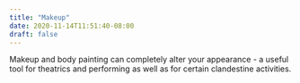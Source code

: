 ```yaml
---
title: "Makeup"
date: 2020-11-14T11:51:40-08:00
draft: false
---
```

Makeup and body painting can completely alter your appearance - a useful tool for theatrics and performing as well as for certain clandestine activities.
